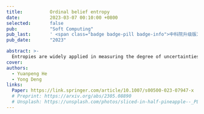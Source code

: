 ```yaml
---
title:          Ordinal belief entropy
date:           2023-03-07 00:10:00 +0800
selected:       false
pub:            "Soft Computing"
pub_last:       ' <span class="badge badge-pill badge-info">中科院升级版3区</span> <span class="badge badge-pill badge-custom badge-warning">CCF C</span>'
pub_date:       "2023"

abstract: >-
  Entropies are widely applied in measuring the degree of uncertainties existing in frame of discernment. However, all of these entropies regard the frame as a whole that has already been determined, which does not conform to actual situations. In real life, everything comes in a sequence. So, how to measure uncertainties of the dynamic process of determining sequence of propositions contained in a frame of discernment is still an open issue, and no related research has been proceeded. Therefore, a novel ordinal entropy to measure uncertainty of frame of discernment considering the order of propositions is proposed in this paper. Compared with other traditional entropies, it manifests effects on degree of uncertainty brought by orders of propositions.
cover:       
authors:
  - Yuanpeng He
  - Yong Deng
links:
  Paper: https://link.springer.com/article/10.1007/s00500-023-07947-x
  # Preprint: https://arxiv.org/abs/2305.08890
  # Unsplash: https://unsplash.com/photos/sliced-in-half-pineapple--_PLJZmHZzk
---
```

